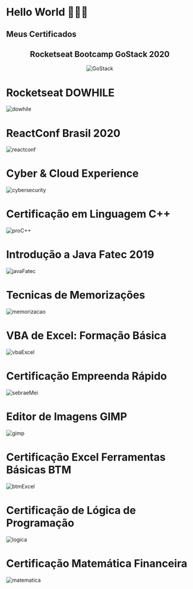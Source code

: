 # Hello World 🚀🚀🚀

## Meus Certificados

<h2 align="center">
  Rocketseat Bootcamp GoStack 2020
</h2>
<p align="center"> 
    
<img alt="GoStack" src="img/gostack.png">

</p>

# Rocketseat DOWHILE

![dowhile](./dowhile.png 'dowhile')

# ReactConf Brasil 2020

![reactconf](./reactconf.png 'reactconf')

# Cyber & Cloud Experience

![cybersecurity](./cybersecurity.png 'cybersecurity')

# Certificação em Linguagem C++

![proC++](./proC++.png 'proC++')

# Introdução a Java Fatec 2019

![javaFatec](./javaFatec.png 'javaFatec')

# Tecnicas de Memorizações

![memorizacao](/memorizacao.png 'memorizacao')

# VBA de Excel: Formação Básica

![vbaExcel](/vbaExcel.png 'vbaExcel')

# Certificação Empreenda Rápido

![sebraeMei](/sebraeMei.png 'sebraeMei')

# Editor de Imagens GIMP

![gimp](/gimp.png 'gimp')

# Certificação Excel Ferramentas Básicas BTM

![btmExcel](/btmExcel.png 'btmExcel')

# Certificação de Lógica de Programação

![logica](/logica.png 'logica')

# Certificação Matemática Financeira

![matematica](/matematica.png 'matematica')
